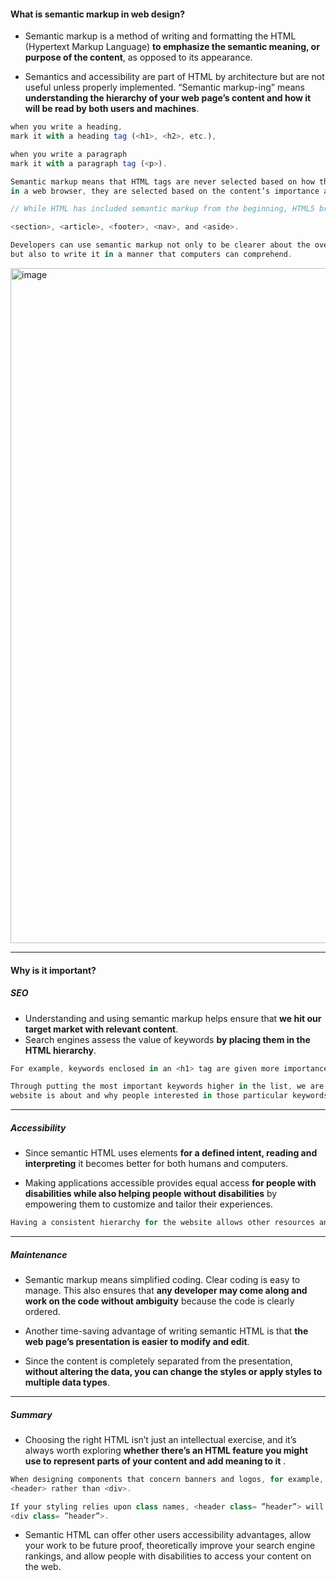 #### What is semantic markup in web design?

- Semantic markup is a method of writing and formatting the HTML (Hypertext Markup Language) <strong>to emphasize the semantic meaning, or purpose of the content</strong>, as opposed to its appearance.

- Semantics and accessibility are part of HTML by architecture but are not useful unless properly implemented. “Semantic markup-ing” means <strong>understanding the hierarchy of your web page’s content and how it will be read by both users and machines</strong>.

```js
when you write a heading,
mark it with a heading tag (<h1>, <h2>, etc.),

when you write a paragraph
mark it with a paragraph tag (<p>).
```

```js
Semantic markup means that HTML tags are never selected based on how they appear
in a web browser, they are selected based on the content’s importance and structure.
```

```js
// While HTML has included semantic markup from the beginning, HTML5 brought even more semantic tags such as

<section>, <article>, <footer>, <nav>, and <aside>.
```

```js
Developers can use semantic markup not only to be clearer about the overall content of their web page,
but also to write it in a manner that computers can comprehend.
```

<img width="1080" alt="image" src="https://user-images.githubusercontent.com/42731246/209484742-18b57797-27fb-42d6-989a-41fe5ac3034a.png">

---

#### Why is it important?

##### SEO

- Understanding and using semantic markup helps ensure that <strong>we hit our target market with relevant content</strong>.
- Search engines assess the value of keywords <strong>by placing them in the HTML hierarchy</strong>.

```js
For example, keywords enclosed in an <h1> tag are given more importance than those enclosed in a <p> tag.
```

```js
Through putting the most important keywords higher in the list, we are telling search engines what our
website is about and why people interested in those particular keywords should be looking at our content.
```

---

##### Accessibility

- Since semantic HTML uses elements <strong>for a defined intent, reading and interpreting</strong> it becomes better for both humans and computers.

- Making applications accessible provides equal access <strong>for people with disabilities while also helping people without disabilities</strong> by empowering them to customize and tailor their experiences.

```js
Having a consistent hierarchy for the website allows other resources and software to deliver the content correctly.
```

---

##### Maintenance

- Semantic markup means simplified coding. Clear coding is easy to manage. This also ensures that <strong>any developer may come along and work on the code without ambiguity</strong> because the code is clearly ordered.

- Another time-saving advantage of writing semantic HTML is that <strong> the web page’s presentation is easier to modify and edit</strong>.

- Since the content is completely separated from the presentation, <strong> without altering the data, you can change the styles or apply styles to multiple data types</strong>.

---

##### Summary

- Choosing the right HTML isn’t just an intellectual exercise, and it’s always worth exploring <strong>whether there’s an HTML feature you might use to represent parts of your content and add meaning to it</strong> .

```js
When designing components that concern banners and logos, for example, consider wrapping them in
<header> rather than <div>.

If your styling relies upon class names, <header class= ”header”> will work just as well as
<div class= ”header”>.
```

- Semantic HTML can offer other users accessibility advantages, allow your work to be future proof, theoretically improve your search engine rankings, and allow people with disabilities to access your content on the web.
